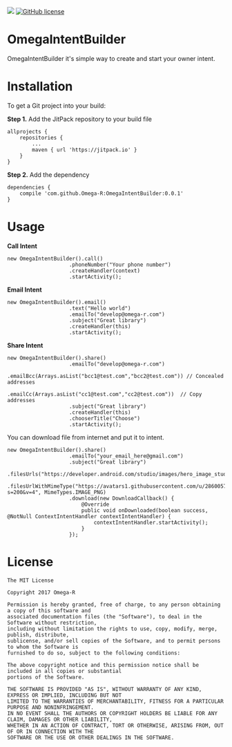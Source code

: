 [![](https://jitpack.io/v/Omega-R/OmegaIntentBuilder.svg)](https://jitpack.io/#Omega-R/OmegaIntentBuilder)
[![GitHub license](https://img.shields.io/github/license/mashape/apistatus.svg)](https://opensource.org/licenses/MIT)

# OmegaIntentBuilder
OmegaIntentBuilder it's simple way to create and start your owner intent. 

# Installation
To get a Git project into your build:

**Step 1.** Add the JitPack repository to your build file
```
allprojects {
    repositories {
        ...
        maven { url 'https://jitpack.io' }
    }
}
```
**Step 2.** Add the dependency
```
dependencies {
    compile 'com.github.Omega-R:OmegaIntentBuilder:0.0.1'
}
```
# Usage

**Call Intent**
```
new OmegaIntentBuilder().call()
                    .phoneNumber("Your phone number")
                    .createHandler(context)
                    .startActivity();
```

**Email Intent**
```
new OmegaIntentBuilder().email()
                    .text("Hello world")
                    .emailTo("develop@omega-r.com")
                    .subject("Great library")
                    .createHandler(this)
                    .startActivity();
```

**Share Intent**
```
new OmegaIntentBuilder().share()
                    .emailTo("develop@omega-r.com")
                    .emailBcc(Arrays.asList("bcc1@test.com","bcc2@test.com")) // Concealed addresses
                    .emailCc(Arrays.asList("cc1@test.com","cc2@test.com"))  // Copy addresses
                    .subject("Great library")
                    .createHandler(this)
                    .chooserTitle("Choose")
                    .startActivity();
```

You can download file from internet and put it to intent. 
```
new OmegaIntentBuilder().share()
                    .emailTo("your_email_here@gmail.com")
                    .subject("Great library")
                    .filesUrls("https://developer.android.com/studio/images/hero_image_studio.png")
                    .filesUrlWithMimeType("https://avatars1.githubusercontent.com/u/28600571?s=200&v=4", MimeTypes.IMAGE_PNG)
                    .download(new DownloadCallback() {
                        @Override
                        public void onDownloaded(boolean success, @NotNull ContextIntentHandler contextIntentHandler) {
                            contextIntentHandler.startActivity();
                        }
                    });
```                    

# License
```
The MIT License

Copyright 2017 Omega-R

Permission is hereby granted, free of charge, to any person obtaining a copy of this software and 
associated documentation files (the "Software"), to deal in the Software without restriction, 
including without limitation the rights to use, copy, modify, merge, publish, distribute, 
sublicense, and/or sell copies of the Software, and to permit persons to whom the Software is 
furnished to do so, subject to the following conditions:

The above copyright notice and this permission notice shall be included in all copies or substantial
portions of the Software.

THE SOFTWARE IS PROVIDED "AS IS", WITHOUT WARRANTY OF ANY KIND, EXPRESS OR IMPLIED, INCLUDING BUT NOT 
LIMITED TO THE WARRANTIES OF MERCHANTABILITY, FITNESS FOR A PARTICULAR PURPOSE AND NONINFRINGEMENT. 
IN NO EVENT SHALL THE AUTHORS OR COPYRIGHT HOLDERS BE LIABLE FOR ANY CLAIM, DAMAGES OR OTHER LIABILITY, 
WHETHER IN AN ACTION OF CONTRACT, TORT OR OTHERWISE, ARISING FROM, OUT OF OR IN CONNECTION WITH THE 
SOFTWARE OR THE USE OR OTHER DEALINGS IN THE SOFTWARE.
```
